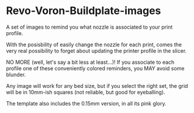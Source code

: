 # Revo-Voron-Buildplate-images
A set of images to remind you what nozzle is associated to your print profile.

With the posisbility of easily change the nozzle for each print, comes the very real possibility to forget about updating the printer profile in the slicer.

NO MORE (well, let's say a bit less at least...)! 
If you associate to each profile one of these conveniently colored reminders, you MAY avoid some blunder.

Any image will work for any bed size, but if you select the right set, the grid will be in 10mm-ish squares (not reliable, but good for eyeballing).

The template also includes the 0.15mm version, in all its pink glory.
